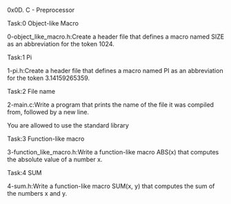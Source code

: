 0x0D. C - Preprocessor

Task:0 Object-like Macro

0-object_like_macro.h:Create a header file that defines a macro named SIZE as an abbreviation for the token 1024.


Task:1 Pi

1-pi.h:Create a header file that defines a macro named PI as an abbreviation for the token 3.14159265359.


Task:2 File name

2-main.c:Write a program that prints the name of the file it was compiled from, followed by a new line.

You are allowed to use the standard library


Task:3 Function-like macro

3-function_like_macro.h:Write a function-like macro ABS(x) that computes the absolute value of a number x.


Task:4 SUM

4-sum.h:Write a function-like macro SUM(x, y) that computes the sum of the numbers x and y.

